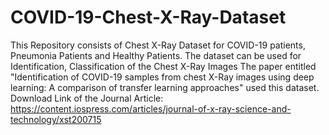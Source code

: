 # COVID-19-Chest-X-Ray-Dataset
This Repository consists of Chest X-Ray Dataset for COVID-19 patients, Pneumonia Patients and Healthy Patients.
The dataset can be used for Identification, Classification of the Chest X-Ray Images
The paper entitled "Identification of COVID-19 samples from chest X-Ray images using deep learning: A comparison of transfer learning approaches" used this dataset. 
Download Link of the Journal Article: https://content.iospress.com/articles/journal-of-x-ray-science-and-technology/xst200715
